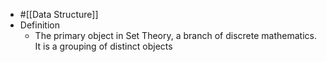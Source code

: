 - #[[Data Structure]]
- Definition
	- The primary object in Set Theory, a branch of discrete mathematics. It is a grouping of distinct objects